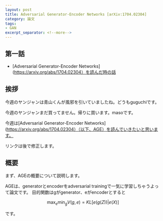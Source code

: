 ```yaml
---
layout: post
title: Adversarial Generator-Encoder Networks [arXiv:1704.02304]
category: 論文
tags:
- GAN
excerpt_separator: <!--more-->
---
```


## 第一話

- [Adversarial Generator-Encoder Networks](https://arxiv.org/abs/1704.02304）を読んだ時の話

<!--more-->

## 挨拶
今週のヤンジャンは青山くんが風邪を引いていましたね。どうもguguchiです。

今週のヤンジャンまだ買ってません。帰りに買います。masoです。

今週は[Adversarial Generator-Encoder Networks](https://arxiv.org/abs/1704.02304）（以下、AGE）を読んでいきたいと思います。

リンクは後で修正します。

## 概要
まず、AGEの概要について説明します。

AGEは、generatorとencoderをadversarial trainingで一気に学習しちゃうよって論文です。
目的関数はgがgenerator、eがencoderとすると

$$ \max_e \min_g V(g,e) = KL [e(g(Z)) | e(X)] $$

です。
